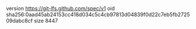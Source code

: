 version https://git-lfs.github.com/spec/v1
oid sha256:0aad45ab24153cc418d034c5c4cb97813d04839f0d22c7eb5fb272509dabc8cf
size 8447
